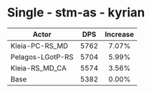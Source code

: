 # Single - stm-as - kyrian
| Actor | DPS | Increase |
|---|:---:|:---:|
|Kleia-PC-RS_MD|5762|7.07%|
|Pelagos-LGotP-RS|5704|5.99%|
|Kleia-RS_MD_CA|5574|3.56%|
|Base|5382|0.00%|
